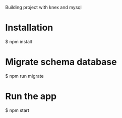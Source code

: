 
Building project with knex and mysql

# Installation
$ npm install

# Migrate schema database
$ npm run migrate

# Run the app
$ npm start

